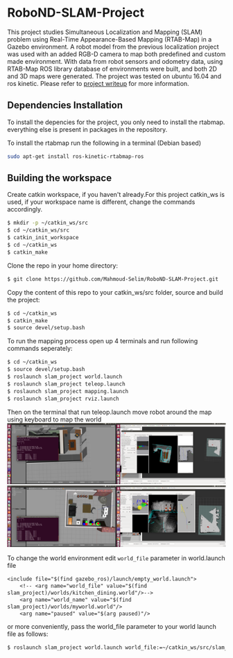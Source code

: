 # RoboND-SLAM-Project

 This project studies Simultaneous Localization and Mapping (SLAM) problem using Real-Time Appearance-Based Mapping (RTAB-Map) in a Gazebo environment. A robot model from the previous localization project was used with an added RGB-D camera to map both predefined and custom made environment. With data from robot sensors and odometry data, using RTAB-Map ROS library database of environments were built, and both 2D and 3D maps were generated. The project was tested on ubuntu 16.04 and ros kinetic. Please refer to [project writeup](https://https://github.com/Mahmoud-Selim/RoboND-SLAM-Project/blob/master/slam_writeup.pdf) for more information.

## Dependencies Installation
To install the depencies for the project, you only need to install the rtabmap. everything else is present in packages in the repository.

To install the rtabmap run the following in a terminal (Debian based)

```sh
sudo apt-get install ros-kinetic-rtabmap-ros
```

## Building the workspace
Create catkin workspace, if you haven't already.For this project catkin_ws is used, if your workspace name is different, change the commands accordingly. 

```sh
$ mkdir -p ~/catkin_ws/src
$ cd ~/catkin_ws/src
$ catkin_init_workspace
$ cd ~/catkin_ws
$ catkin_make
```
Clone the repo in your home directory:
```sh
$ git clone https://github.com/Mahmoud-Selim/RoboND-SLAM-Project.git
```
Copy the content of this repo to your catkin_ws/src folder, source and build the project:
```sh
$ cd ~/catkin_ws
$ catkin_make
$ source devel/setup.bash
```
To run the mapping process open up 4 terminals and run following commands seperately:
```sh
$ cd ~/catkin_ws
$ source devel/setup.bash
$ roslaunch slam_project world.launch
$ roslaunch slam_project teleop.launch
$ roslaunch slam_project mapping.launch
$ roslaunch slam_project rviz.launch
```
Then on the terminal that run teleop.launch move robot around the map using keyboard to map the world
![Alt text](./images/provided_world_partial_map.png "Title")
![Alt text](./images/warehouse_world_partial_map.png "Title")

To change the world environment edit `world_file` parameter in world.launch file
```
<include file="$(find gazebo_ros)/launch/empty_world.launch">
  	<!-- <arg name="world_file" value="$(find slam_project)/worlds/kitchen_dining.world"/>-->
    <arg name="world_name" value="$(find slam_project)/worlds/myworld.world"/>
    <arg name="paused" value="$(arg paused)"/>
```
or more conveniently, pass the world_file parameter to your world launch file as follows:
```sh
$ roslaunch slam_project world.launch world_file:=~/catkin_ws/src/slam_project/worlds/kitchen_dining.world
```

